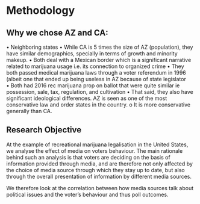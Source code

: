 # Methodology

## Why we chose AZ and CA:
•	Neighboring states
•	While CA is 5 times the size of AZ (population), they have similar demographics, specially in terms of growth and minority makeup. 
•	Both deal with a Mexican border which is a significant narrative related to marijuana usage i.e. its connection to organized crime
•	They both passed medical marijuana laws through a voter referendum in 1996 (albeit one that ended up being useless in AZ because of state legislator  
•	Both had 2016 rec marijuana prop on ballot that were quite similar ie possession, sale, tax, regulation, and cultivation
•	That said, they also have significant ideological differences. AZ is seen as one of the most conservative law and order states in the country.
o	 It is more conservative generally than CA. 


## Research Objective

At the example of recreational marijuana legalisation in the United States, we analyse the effect of media on voters behaviour. The main rationale behind such an analysis is that voters are deciding on the basis of information provided through media, and are therefore  not only affected by the choice of media source through which they stay up to date, but also through the overall presentation of information by different media sources.

We therefore look at the correlation between how media sources talk about political issues and the voter’s behaviour and thus poll outcomes.

 
